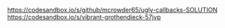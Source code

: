 https://codesandbox.io/s/github/mcrowder65/ugly-callbacks-SOLUTION
https://codesandbox.io/s/vibrant-grothendieck-57jvp

